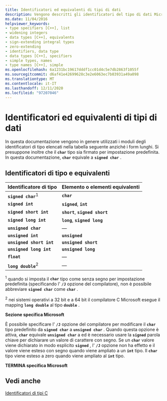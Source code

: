 ```yaml
---
title: Identificatori ed equivalenti di tipi di dati
description: Vengono descritti gli identificatori del tipo di dati Microsoft Visual C e i relativi equivalenti.
ms.date: 11/04/2016
helpviewer_keywords:
- type specifiers [C++], list
- widening integers
- data types [C++], equivalents
- sign-extending integral types
- zero-extending
- identifiers, data type
- data types [C++], specifiers
- simple types, names
- type names [C++], simple
ms.openlocfilehash: 6a1231bc19617dddf1cc01d4c5e7db2863f1055f
ms.sourcegitcommit: d6af41e42699628c3e2e6063ec7b03931a49a098
ms.translationtype: MT
ms.contentlocale: it-IT
ms.lasthandoff: 12/11/2020
ms.locfileid: "97207046"
---
```

# <a name="data-type-specifiers-and-equivalents"></a>Identificatori ed equivalenti di tipi di dati

In questa documentazione vengono in genere utilizzati i moduli degli identificatori di tipo elencati nella tabella seguente anziché i form lunghi. Si presuppone inoltre che il **`char`** tipo sia firmato per impostazione predefinita. In questa documentazione, **`char`** equivale a **`signed char`** .

## <a name="type-specifiers-and-equivalents"></a>Identificatori di tipo e equivalenti

| Identificatore di tipo | Elemento o elementi equivalenti |
|--|--|
| **`signed char`**<sup>1</sup> | **`char`** |
| **`signed int`** | **`signed`**, **`int`** |
| **`signed short int`** | **`short`**, **`signed short`** |
| **`signed long int`** | **`long`**, **`signed long`** |
| **`unsigned char`** | — |
| **`unsigned int`** | **`unsigned`** |
| **`unsigned short int`** | **`unsigned short`** |
| **`unsigned long int`** | **`unsigned long`** |
| **`float`** | — |
| **`long double`**<sup>2</sup> | — |

<sup>1</sup> quando si imposta il **`char`** tipo come senza segno per impostazione predefinita (specificando l' **`/J`** opzione del compilatore), non è possibile abbreviare **`signed char`** come **`char`** .

<sup>2</sup> nei sistemi operativi a 32 bit e a 64 bit il compilatore C Microsoft esegue il mapping **`long double`** al tipo **`double`** .

**Sezione specifica Microsoft**

È possibile specificare l' **`/J`** opzione del compilatore per modificare il **`char`** tipo predefinito da **`signed char`** a **`unsigned char`** . Quando questa opzione è attiva, **`char`** equivale **`unsigned char`** a ed è necessario usare la **`signed`** parola chiave per dichiarare un valore di carattere con segno. Se un **`char`** valore viene dichiarato in modo esplicito **`signed`** , l' **`/J`** opzione non ha effetto e il valore viene esteso con segno quando viene ampliato a un **`int`** tipo. Il **`char`** tipo viene esteso a zero quando viene ampliato al **`int`** tipo.

**TERMINA specifica Microsoft**

## <a name="see-also"></a>Vedi anche

[Identificatori di tipi C](../c-language/c-type-specifiers.md)
